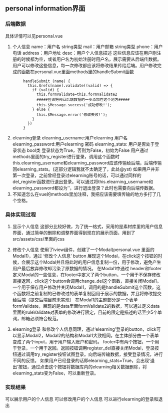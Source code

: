 ## personal information界面

### 后端数据
具体详情可以见personal.vue
1. 个人信息
name：用户名 string类型
mail：用户邮箱 string类型
phone：用户电话
address：用户地址
desc：用户个人信息描述
这些信息应该在用户刚注册的时候都为空，或者用户名为初始注册时用户名，展示需要从后端传数据。
用户可以修改这些信息，每一次修改都应该将修改结果传给后端。用户修改完成的函数在personal.vue里面methods里的handleSubmit函数
```
        handleSubmit (name) {
          this.$refs[name].validate((valid) => {
            if (valid) {
              this.formValidate=this.formValidate2
              #####应该把传回后端数据的一步添加在这个地方#####
              this.$Message.success('成功修改!');
            } else {
              this.$Message.error('修改失败!');
            }
          })
        }
```
2. elearning登录
elearning_username:用户elearning 用户名
elearning_password:用户elearning 密码
elearning_stats: 用户是否处于登录状态 bool类 登录状态为True，否则为False，初始为False
用户通过methods里面的try_register进行登录，调用这个函数时this.elearning_username和elearning_password应该传输给后端，后端传输回elearning_stats。(这部分逻辑我就不太确定了，此处@yst)
如果用户并非第一次登录，之前曾经登录过elearning账号的话，可以通过同样的del_register函数进行退出登录。可以通过将this.elearning_username和elearning_password都设为’‘，进行退出登录？此时也需要向后端传数据。
3. 不知道怎么在vue的methods里加注释，我把应该需要填传输的地方多打了几个空格。

### 具体实现过程
1. 显示个人信息
这部分比较好做，为了统一格式，采用的是素材库里的用户信息界面，通过简单的删除和调整界面得到现在的展示页面，用到了src/assets/css/里面的css

2. 修改个人信息
使用了iview组件，创建了一个Modal(personal.vue 里面的 Modal1)，通过 ‘修改个人信息’ button 展现这个Modal，在click这个按钮的时候，会展示这个Modal并且将此时的用户信息复制一份，用于修改，避免产生用户最后放弃修改却污染了原数据的情况。
在Modal1中通过 header和footer定义Modal的一些信息，在footer中定义了两个button，一个用于不保存修改直接返回，click这个button会调用change_del这个函数，直接关闭Modal1。一个用于保存用户修改并关闭Modal1，调用的是handleSubmit这个函数，这个函数将之前复制的已修改过的表单复制回用于展示的数据，并且将修改提交给后端（提交后端目前未实现）
在Modal1的主题部分是一个表单 formValidate，展现的是data里面formValidate2的数据，可以通过定义data里面的ruleValidate对表单的修改进行限定，目前的限定是描述的话至少5个单词，邮箱必须符合规范。

3. elearning登录
和修改个人信息同理，通过‘elearning’登录的button，click可以显示Modal2，Modal2的结构和Modal1大致相同，在主体部分由一个表单变成了两个input，用于用户输入账户和密码。
footer中有两个按钮，一个用于登录，一个用于返回。返回按钮调用register_del直接关闭Modal，登录按钮通过调用try_register按钮试图登录。向后端传输数据，接受登录情况，进行不同的反馈。
如果用户已经登录的话即elearning_stats=True，会出现‘退出’按钮，通过点击这个按钮将数据库内的elearning相关数据删除，将elearning_stats变为False，可以重新登录。

### 实现结果
可以展示用户的个人信息
可以修改用户的个人信息
可以进行elearning的登录和退出

